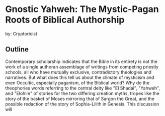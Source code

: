 # Gnostic Yahweh: The Mystic-Pagan Roots of Biblical Authorship
by: Cryptoricist

## Outline
Contemporary scholarship indicates that the Bible in its entirety is not the work of a single authoran assemblage of writings from competing priestly schools, all who have mutually exclusive, contradictory theologies and narratives. But what does this tell us about the climate of mysticism and even Occultic, especially paganism, of the Biblical world? Why do the theophories words referring to the central deity like "El Shadai", "Yahweh", and "Elohim" of stories for the two differing creation myths, tropes like the story of the basket of Moses mirroring that of Sargon the Great, and the possible redaction of the story of Sophia-Lilith in Genesis. This discussion will 
